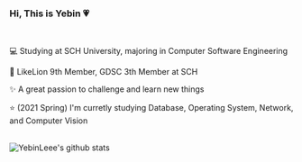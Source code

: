 ### Hi, This is Yebin 💗
<br>


💻 Studying at SCH University, majoring in Computer Software Engineering <br>

🦁 LikeLion 9th Member, GDSC 3th Member at SCH <br>

✨ A great passion to challenge and learn new things <br>

⭐ (2021 Spring) I'm curretly studying Database, Operating System, Network, and Computer Vision <br><br>

![YebinLeee's github stats](https://github-readme-stats.vercel.app/api?username=YebinLeee&show_icons=true&hide_border=True&&theme=buefy)
